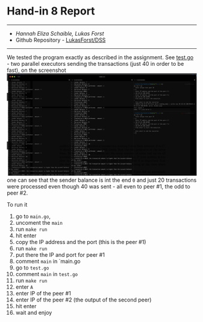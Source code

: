 # Hand-in 8 Report
___
* *Hannah Eliza Schaible, Lukas Forst*
* Github Repository - [LukasForst/DSS](https://github.com/LukasForst/DSS/tree/master/handins/)
___

We tested the program exactly as described in the assignment.
See [test.go](test.go) - two parallel executors sending the transactions (just 40 in order to be fast),
on the screenshot
![](screenshot.png)
one can see that the sender balance is int the end `0` and just 20 transactions were processed
even though 40 was sent - all even to peer #1, the odd to peer #2.

To run it
1. go to `main.go`,
1. uncoment the `main`
1. run `make run`
1. hit enter
1. copy the IP address and the port (this is the peer #1)
1. run `make run`
1. put there the IP and port for peer #1
1. comment `main` in `main.go
1. go to `test.go`
1. comment `main` in `test.go`
1. run `make run`
1. enter `A`
1. enter IP of the peer #1
1. enter IP of the peer #2 (the output of the second peer)
1. hit enter
1. wait and enjoy
